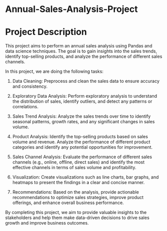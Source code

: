 # Annual-Sales-Analysis-Project
# Project Description

This project aims to perform an annual sales analysis using Pandas and data science techniques. The goal is to gain insights into the sales trends, identify top-selling products, and analyze the performance of different sales channels.

In this project, we are doing the following tasks:

1. Data Cleaning: Preprocess and clean the sales data to ensure accuracy and consistency.

2. Exploratory Data Analysis: Perform exploratory analysis to understand the distribution of sales, identify outliers, and detect any patterns or correlations.

3. Sales Trend Analysis: Analyze the sales trends over time to identify seasonal patterns, growth rates, and any significant changes in sales volume.

4. Product Analysis: Identify the top-selling products based on sales volume and revenue. Analyze the performance of different product categories and identify any potential opportunities for improvement.

5. Sales Channel Analysis: Evaluate the performance of different sales channels (e.g., online, offline, direct sales) and identify the most effective channels in terms of sales volume and profitability.

6. Visualization: Create visualizations such as line charts, bar graphs, and heatmaps to present the findings in a clear and concise manner.

7. Recommendations: Based on the analysis, provide actionable recommendations to optimize sales strategies, improve product offerings, and enhance overall business performance.

By completing this project, we aim to provide valuable insights to the stakeholders and help them make data-driven decisions to drive sales growth and improve business outcomes.
